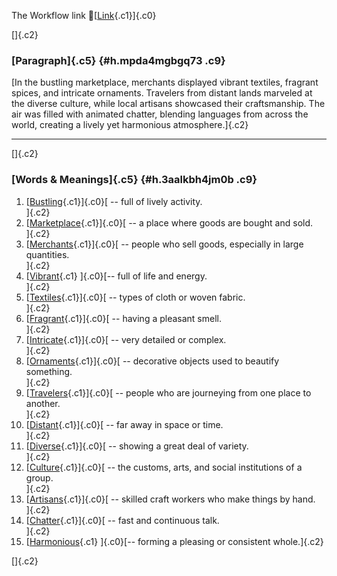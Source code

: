The Workflow link
👏[[Link](https://www.google.com/url?q=http://www.google.com&sa=D&source=editors&ust=1758393521993075&usg=AOvVaw3fGjDIiAiONBG3opTK6lqj){.c1}]{.c0}

[]{.c2}

### [Paragraph]{.c5} {#h.mpda4mgbgq73 .c9}

[In the bustling marketplace, merchants displayed vibrant textiles,
fragrant spices, and intricate ornaments. Travelers from distant lands
marveled at the diverse culture, while local artisans showcased their
craftsmanship. The air was filled with animated chatter, blending
languages from across the world, creating a lively yet harmonious
atmosphere.]{.c2}

------------------------------------------------------------------------

[]{.c2}

### [Words & Meanings]{.c5} {#h.3aalkbh4jm0b .c9}

1.  [[Bustling](https://www.google.com/url?q=http://www.google.com&sa=D&source=editors&ust=1758393521994334&usg=AOvVaw3bWhykVl1iOxinbt0NLgqj){.c1}]{.c0}[ --
    full of lively activity.\
    ]{.c2}
2.  [[Marketplace](https://www.google.com/url?q=http://www.google.com&sa=D&source=editors&ust=1758393521994461&usg=AOvVaw1pCtWl_Hqc9uhjqYibbkq5){.c1}]{.c0}[ --
    a place where goods are bought and sold.\
    ]{.c2}
3.  [[Merchants](https://www.google.com/url?q=http://www.google.com&sa=D&source=editors&ust=1758393521994602&usg=AOvVaw1X5KB1-kUreAuQTtapG12P){.c1}]{.c0}[ --
    people who sell goods, especially in large quantities.\
    ]{.c2}
4.  [[Vibrant](https://www.google.com/url?q=http://www.google.com&sa=D&source=editors&ust=1758393521994726&usg=AOvVaw2E7zBunmpp26o2AZcYp7te){.c1}
    ]{.c0}[-- full of life and energy.\
    ]{.c2}
5.  [[Textiles](https://www.google.com/url?q=http://www.google.com&sa=D&source=editors&ust=1758393521994822&usg=AOvVaw2Wp-R38IK9vKuhcJukCDCT){.c1}]{.c0}[ --
    types of cloth or woven fabric.\
    ]{.c2}
6.  [[Fragrant](https://www.google.com/url?q=http://www.google.com&sa=D&source=editors&ust=1758393521994928&usg=AOvVaw0wzVplvkEQiwR0Wv18ivoJ){.c1}]{.c0}[ --
    having a pleasant smell.\
    ]{.c2}
7.  [[Intricate](https://www.google.com/url?q=http://www.google.com&sa=D&source=editors&ust=1758393521995046&usg=AOvVaw2iYo5GYDwHJAhJs70zmK3k){.c1}]{.c0}[ --
    very detailed or complex.\
    ]{.c2}
8.  [[Ornaments](https://www.google.com/url?q=http://www.google.com&sa=D&source=editors&ust=1758393521995252&usg=AOvVaw2T9PC0smGckLQRr83FULRZ){.c1}]{.c0}[ --
    decorative objects used to beautify something.\
    ]{.c2}
9.  [[Travelers](https://www.google.com/url?q=http://www.google.com&sa=D&source=editors&ust=1758393521995520&usg=AOvVaw2WWvxGMVgCePOS4oHZqfR8){.c1}]{.c0}[ --
    people who are journeying from one place to another.\
    ]{.c2}
10. [[Distant](https://www.google.com/url?q=http://www.google.com&sa=D&source=editors&ust=1758393521995768&usg=AOvVaw2Y5dS2DkijZgh7A4zR_vhm){.c1}]{.c0}[ --
    far away in space or time.\
    ]{.c2}
11. [[Diverse](https://www.google.com/url?q=http://www.google.com&sa=D&source=editors&ust=1758393521995867&usg=AOvVaw3udymyYQa4Y8nwg9aIvO79){.c1}]{.c0}[ --
    showing a great deal of variety.\
    ]{.c2}
12. [[Culture](https://www.google.com/url?q=http://www.google.com&sa=D&source=editors&ust=1758393521995967&usg=AOvVaw3KNfJ8I_s_naBCp58WB2n6){.c1}]{.c0}[ --
    the customs, arts, and social institutions of a group.\
    ]{.c2}
13. [[Artisans](https://www.google.com/url?q=http://www.google.com&sa=D&source=editors&ust=1758393521996105&usg=AOvVaw3UEgJ-qhyOPfu5hxe6xjL9){.c1}]{.c0}[ --
    skilled craft workers who make things by hand.\
    ]{.c2}
14. [[Chatter](https://www.google.com/url?q=http://www.google.com&sa=D&source=editors&ust=1758393521996220&usg=AOvVaw10R2Y8wpCPyOmsRh1zZ0EH){.c1}]{.c0}[ --
    fast and continuous talk.\
    ]{.c2}
15. [[Harmonious](https://www.google.com/url?q=http://www.google.com&sa=D&source=editors&ust=1758393521996320&usg=AOvVaw3ORD-gcZF44VRJoZGwSSZJ){.c1}
    ]{.c0}[-- forming a pleasing or consistent whole.]{.c2}

[]{.c2}

